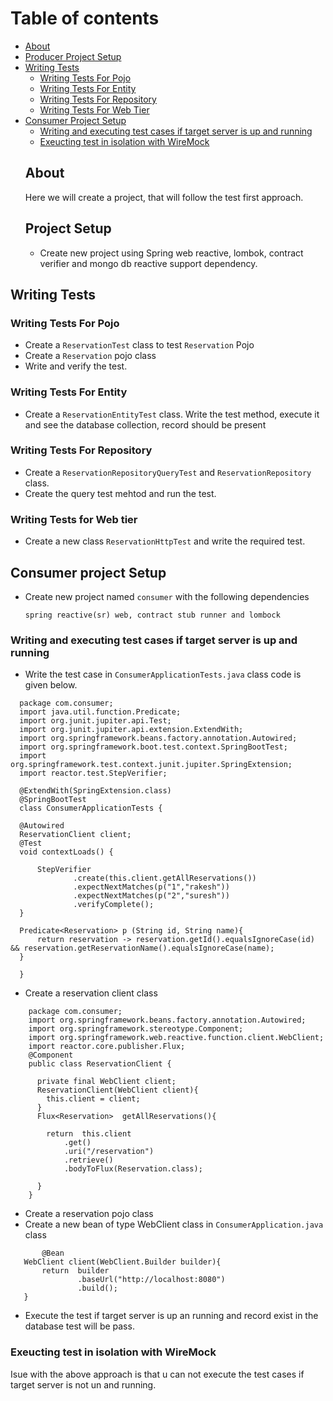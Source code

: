 # Table of contents
- [About](#about)
- [Producer Project Setup](#project-setup)
- [Writing Tests](#writing-tests)
  - [Writing Tests For Pojo](#writing-tests-for-pojo)
  - [Writing Tests For Entity](#writing-tests-for-entity)
  - [Writing Tests For Repository](#writing-tests-for-repository)
  - [Writing Tests For Web Tier](#writing-tests-for-web-tier)
- [Consumer Project Setup](#consumer-project-setup)
   - [Writing and executing test cases if target server is up and running](#Writing-and-executing-test-cases-if-target-server-is-up-and-running)
   - [Exeucting test in isolation with WireMock](#Exeucting-test-in-isolation-with-WireMock)
  ## About
  Here we will create a project, that will follow the test first approach.
  ## Project Setup
  - Create new project using Spring web reactive, lombok, contract verifier and mongo db reactive support dependency.
 ## Writing Tests   
### Writing Tests For Pojo
- Create a ```ReservationTest``` class to test ```Reservation``` Pojo
- Create a ```Reservation``` pojo class
- Write and verify the test.
### Writing Tests For Entity
- Create a ```ReservationEntityTest``` class. Write the test method, execute it and see the database collection, record should be present
### Writing Tests For Repository
- Create a ```ReservationRepositoryQueryTest``` and ```ReservationRepository``` class. 
- Create the query test mehtod and run the test.

### Writing Tests for Web tier
- Create a new class ```ReservationHttpTest``` and write the required test.

## Consumer project Setup
- Create new project named ```consumer``` with the following dependencies
  ```
  spring reactive(sr) web, contract stub runner and lombock
  ```
### Writing and executing test cases if target server is up and running
 - Write the test case in ```ConsumerApplicationTests.java``` class code is given below.
  ```
	package com.consumer;
	import java.util.function.Predicate;
	import org.junit.jupiter.api.Test;
	import org.junit.jupiter.api.extension.ExtendWith;
	import org.springframework.beans.factory.annotation.Autowired;
	import org.springframework.boot.test.context.SpringBootTest;
	import org.springframework.test.context.junit.jupiter.SpringExtension;
	import reactor.test.StepVerifier;
	
	@ExtendWith(SpringExtension.class)
	@SpringBootTest
	class ConsumerApplicationTests {
	
	@Autowired
	ReservationClient client;
	@Test
	void contextLoads() {
	
		StepVerifier
				.create(this.client.getAllReservations())
				.expectNextMatches(p("1","rakesh"))
				.expectNextMatches(p("2","suresh"))
				.verifyComplete();
	}
	
	Predicate<Reservation> p (String id, String name){
		return reservation -> reservation.getId().equalsIgnoreCase(id) && reservation.getReservationName().equalsIgnoreCase(name);
	}
	
	}

  ```
 - Create a reservation client class
```
	package com.consumer;
	import org.springframework.beans.factory.annotation.Autowired;
	import org.springframework.stereotype.Component;
	import org.springframework.web.reactive.function.client.WebClient;
	import reactor.core.publisher.Flux;
	@Component
	public class ReservationClient {
	
	  private final WebClient client;
	  ReservationClient(WebClient client){
	    this.client = client;
	  }
	  Flux<Reservation>  getAllReservations(){
	
	    return  this.client
	        .get()
	        .uri("/reservation")
	        .retrieve()
	        .bodyToFlux(Reservation.class);
	
	  }
	}

 ```
 - Create a reservation pojo class
 - Create a new bean of type WebClient class in ```ConsumerApplication.java``` class
 ```
        @Bean
	WebClient client(WebClient.Builder builder){
		return  builder
				.baseUrl("http://localhost:8080")
				.build();
	}
 ```
 - Execute the test if target server is up an running and record exist in the database test will be pass.

### Exeucting test in isolation with WireMock
<p>
 Isue with the above approach is that u can not execute the test cases if target server is not un and running.
 
</p>
